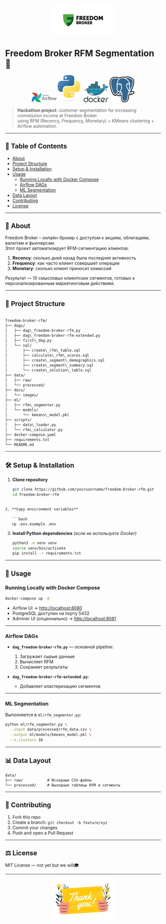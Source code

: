 <p align="center">
  <img src="docs/images/freedom_broker_logo.png" alt="Freedom Broker Logo" width="200"/>
</p>

# Freedom Broker RFM Segmentation 🚀

<p align="center">
  <img src="docs/images/airflow_logo.png" alt="Airflow Logo" width="80"/>
  <img src="docs/images/python_logo.png" alt="Python Logo" width="80"/>
  <img src="docs/images/docker_logo.png" alt="Docker Logo" width="80"/>
  <img src="docs/images/postgres_logo.png" alt="PostgreSQL Logo" width="80"/>
</p>

> **Hackathon project**: customer segmentation for increasing commission income at Freedom Broker  
> using RFM (Recency, Frequency, Monetary) + KMeans clustering + Airflow automation.

---

## 📖 Table of Contents

- [About](#about)  
- [Project Structure](#project-structure)  
- [Setup & Installation](#setup--installation)  
- [Usage](#usage)  
  - [Running Locally with Docker Compose](#running-locally-with-docker-compose)  
  - [Airflow DAGs](#airflow-dags)  
  - [ML Segmentation](#ml-segmentation)  
- [Data Layout](#data-layout)  
- [Contributing](#contributing)  
- [License](#license)  

---

## 🎯 About

Freedom Broker – онлайн-брокер с доступом к акциям, облигациям, валютам и фьючерсам.  
Этот проект автоматизирует RFM-сегментацию клиентов:

1. **Recency**: сколько дней назад была последняя активность  
2. **Frequency**: как часто клиент совершает операции  
3. **Monetary**: сколько клиент приносит комиссий  

Результат — 10 смысловых клиентских сегментов, готовых к персонализированным маркетинговым действиям.

---

## 📂 Project Structure

```

freedom-broker-rfm/
├── dags/
│   ├── dag\_freedom-broker-rfm.py
│   ├── dag\_freedom-broker-rfm-extended.py
│   ├── first\_dag.py
│   └── sql/
│       ├── create\_rfm\_table.sql
│       ├── calculate\_rfm\_scores.sql
│       ├── create\_segment\_demographics.sql
│       ├── create\_segment\_summary.sql
│       └── create\_solution\_table.sql
├── data/
│   ├── raw/
│   └── processed/
├── docs/
│   └── images/
├── ml/
│   ├── rfm\_segmenter.py
│   └── models/
│       └── kmeans\_model.pkl
├── scripts/
│   ├── data\_loader.py
│   └── rfm\_calculator.py
├── docker-compose.yaml
├── requirements.txt
└── README.md

````

---

## 🛠 Setup & Installation

1. **Clone repository**  
   ```bash
   git clone https://github.com/yourusername/freedom-broker-rfm.git
   cd freedom-broker-rfm
```

2. **Copy environment variables**

   ```bash
   cp .env.example .env
   ```

3. **Install Python dependencies**
   *(если не используете Docker)*

   ```bash
   python3 -m venv venv
   source venv/bin/activate
   pip install -r requirements.txt
   ```

---

## 🚀 Usage

### Running Locally with Docker Compose

```bash
docker-compose up -d
```

* Airflow UI → [http://localhost:8080](http://localhost:8080)
* PostgreSQL доступен на порту 5432
* Adminer UI (опционально) → [http://localhost:8081](http://localhost:8081)

---

### Airflow DAGs

* **`dag_freedom-broker-rfm.py`** — основной pipeline:

  1. Загружает сырые данные
  2. Вычисляет RFM
  3. Сохраняет результаты

* **`dag_freedom-broker-rfm-extended.py`**:

  * Добавляет кластеризацию сегментов

---

### ML Segmentation

Выполняется в `ml/rfm_segmenter.py`:

```bash
python ml/rfm_segmenter.py \
  --input data/processed/rfm_data.csv \
  --output ml/models/kmeans_model.pkl \
  --n_clusters 10
```

---

## 📊 Data Layout

```
data/
├── raw/           # Исходные CSV-файлы
└── processed/     # Выходные таблицы RFM и сегменты
```

---

## 🤝 Contributing

1. Fork this repo
2. Create a branch: `git checkout -b feature/xyz`
3. Commit your changes
4. Push and open a Pull Request

---

## ⚖️ License

MIT License — not yet but we will🎓

---

<p align="center">
  <img src="docs/images/thank_you.png" alt="Thank You" width="200"/>
</p>
